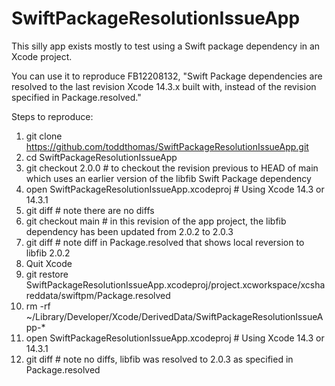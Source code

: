 # SwiftPackageResolutionIssueApp

This silly app exists mostly to test using a Swift package dependency in an Xcode project.

You can use it to reproduce FB12208132, "Swift Package dependencies are resolved to the last revision Xcode 14.3.x built with, instead of the revision specified in Package.resolved."

Steps to reproduce:
1. git clone https://github.com/toddthomas/SwiftPackageResolutionIssueApp.git
2. cd SwiftPackageResolutionIssueApp
3. git checkout 2.0.0 # to checkout the revision previous to HEAD of main which uses an earlier version of the libfib Swift Package dependency
4. open SwiftPackageResolutionIssueApp.xcodeproj # Using Xcode 14.3 or 14.3.1
5. git diff # note there are no diffs
6. git checkout main # in this revision of the app project, the libfib dependency has been updated from 2.0.2 to 2.0.3
7. git diff # note diff in Package.resolved that shows local reversion to libfib 2.0.2
8. Quit Xcode
9. git restore SwiftPackageResolutionIssueApp.xcodeproj/project.xcworkspace/xcshareddata/swiftpm/Package.resolved
10. rm -rf ~/Library/Developer/Xcode/DerivedData/SwiftPackageResolutionIssueApp-*
11. open SwiftPackageResolutionIssueApp.xcodeproj # Using Xcode 14.3 or 14.3.1
12. git diff # note no diffs, libfib was resolved to 2.0.3 as specified in Package.resolved
